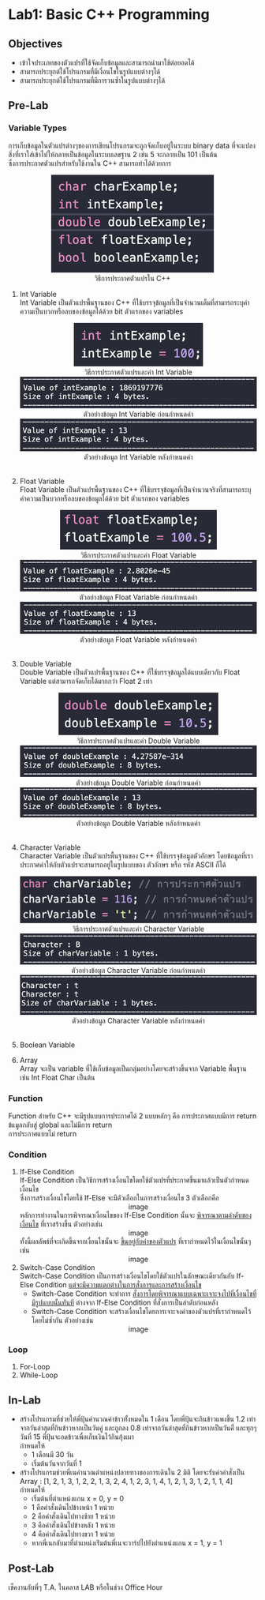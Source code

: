# Lab1: Basic C++ Programming
## Objectives
- เข้าใจประเภทของตัวแปรที่ใช้จัดเก็บข้อมูลและสามารถนำมาใช้ต่อยอดได้
- สามารถประยุกต์ใช้โปรแกรมที่มีเงื่อนไขในรูปแบบต่างๆได้
- สามารถประยุกต์ใช้โปรแกรมที่มีการวนซ้ำในรูปแบบต่างๆได้
## Pre-Lab
### Variable Types
การเก็บข้อมูลในตัวแปรต่างๆของการเขียนโปรแกรมจะถูกจัดเก็บอยู่ในระบบ binary data ที่จะแปลงสิ่งที่เราใส่เข้าไปให้กลายเป็นข้อมูลในระบบเลขฐาน 2 เช่น 5 จะกลายเป็น 101 เป็นต้น <br>
ซึ่งการประกาศตัวแปรสำหรับใช้งานใน C++ สามารถทำได้ด้วยการ
<center><img title="วิธีการประกาศตัวแปรใน C++" src="../Image/definingVar.png"><br>
วิธีการประกาศตัวแปรใน C++</center>

1. Int Variable <br>
   Int Variable เป็นตัวแปรพื้นฐานของ C++ ที่ใช้บรรจุข้อมูลที่เป็นจำนวนเต็มที่สามารถระบุค่าความเป็นบวกหรือลบของข้อมูลได้ด้วย bit ตัวแรกของ variables<br>
   <center><img title="วิธีการประกาศตัวแปรและค่า Int Variable" src="../Image/definingInt.png"><br>
   วิธีการประกาศตัวแปรและค่า Int Variable</center>
   <center><img title="ตัวอย่างข้อมูล Int Variable ก่อนกำหนดค่า" src="../Image/intVarUndefined.png"><br>
   ตัวอย่างข้อมูล Int Variable ก่อนกำหนดค่า</center>
   <center><img title="ตัวอย่างข้อมูล Int Variable หลังกำหนดค่า" src="../Image/intVarDefined.png"><br>
   ตัวอย่างข้อมูล Int Variable หลังกำหนดค่า</center><br>

2. Float Variable <br>
   Float Variable เป็นตัวแปรพื้นฐานของ C++ ที่ใช้บรรจุข้อมูลที่เป็นจำนวนจริงที่สามารถระบุค่าความเป็นบวกหรือลบของข้อมูลได้ด้วย bit ตัวแรกของ variables<br>
   <center><img title="วิธีการประกาศตัวแปรและค่า Float Variable" src="../Image/definingFloat.png"><br>
   วิธีการประกาศตัวแปรและค่า Float Variable</center>
   <center><img title="ตัวอย่างข้อมูล Float Variable ก่อนกำหนดค่า" src="../Image/floatVarUndefined.png"><br>
   ตัวอย่างข้อมูล Float Variable ก่อนกำหนดค่า</center>
   <center><img title="ตัวอย่างข้อมูล Float Variable หลังกำหนดค่า" src="../Image/floatVarDefined.png"><br>
   ตัวอย่างข้อมูล Float Variable หลังกำหนดค่า</center><br>

3. Double Variable <br>
   Double Variable เป็นตัวแปรพื้นฐานของ C++ ที่ใช้บรรจุข้อมูลได้แบบเดียวกับ Float Variable แต่สามารถจัดเก็บได้มากกว่า Float 2 เท่า<br>
   <center><img title="วิธีการประกาศตัวแปรและค่า Double Variable" src="../Image/definingDouble.png"><br>
   วิธีการประกาศตัวแปรและค่า Double Variable</center>
   <center><img title="ตัวอย่างข้อมูล Double Variable ก่อนกำหนดค่า" src="../Image/doubleVarUndefined.png"><br>
   ตัวอย่างข้อมูล Double Variable ก่อนกำหนดค่า</center>
   <center><img title="ตัวอย่างข้อมูล Double Variable หลังกำหนดค่า" src="../Image/doubleVarDefined.png"><br>
   ตัวอย่างข้อมูล Double Variable หลังกำหนดค่า</center><br>

4. Character Variable <br>
   Character Variable เป็นตัวแปรพื้นฐานของ C++ ที่ใช้บรรจุข้อมูลตัวอักษร โดยข้อมูลที่เราประกาศค่าให้กับตัวแปรจะสามารถอยู่ในรูปแบบของ ตัวอักษร หรือ รหัส ASCII ก็ได้<br>
   <center><img title="วิธีการประกาศตัวแปรและค่า Character Variable" src="../Image/definingChar.png"><br>
   วิธีการประกาศตัวแปรและค่า Character Variable</center>
   <center><img title="ตัวอย่างข้อมูล Character Variable ก่อนกำหนดค่า" src="../Image/charVarUndefined.png"><br>
   ตัวอย่างข้อมูล Character Variable ก่อนกำหนดค่า</center>
   <center><img title="ตัวอย่างข้อมูล Character Variable หลังกำหนดค่า" src="../Image/charVarDefined.png"><br>
   ตัวอย่างข้อมูล Character Variable หลังกำหนดค่า</center><br>

5. Boolean Variable <br>

6. Array <br>
   Array จะเป็น variable ที่ใช้เก็บข้อมูลเป็นกลุ่มอย่างโดยจะสร้างขึ้นจาก Variable พื้นฐาน เช่น Int Float Char เป็นต้น<br>

### Function
Function สำหรับ C++ จะมีรูปแบบการประกาศได้ 2 แบบหลักๆ คือ การประกาศแบบมีการ return ข้แมูลกลับสู่ global และไม่มีการ return<br>
การประกาศแบบไม่ return 

### Condition
 1. If-Else Condition <br>
    If-Else Condition เป็นวิธีการสร้างเงื่อนไขโดยใช้ตัวแปรที่ประกาศขึ้นมาแล้วเป็นตัวกำหนดเงื่อนไข <br>
    ซึ่งการสร้างเงื่อนไขโดยใช้ If-Else จะมีตัวเลือกในการสร้างเงื่อนไข 3 ตัวเลือกคือ
    <center>image</center>
    หลักการทำงานในการพิจารณาเงื่อนไขของ If-Else Condition นั้นจะ <u>พิจารณาตามลำดับของเงื่อนไข</u> ที่เราสร้างขึ้น ตัวอย่างเช่น
    <center>image</center>
    ทั้งนี้ผลลัพธ์ที่จะเกิดขึ้นจากเงื่อนไขนั้นจะ <u>ขึ้นอยู่กับค่าของตัวแปร</u> ที่เรากำหนดไว้ในเงื่อนไขนั้นๆ เช่น
    <center>image</center>
 2. Switch-Case Condition <br>
    Switch-Case Condition เป็นการสร้างเงื่อนไขโดยใช้ตัวแปรในลักษณะเดียวกันกับ If-Else Condition <u>แต่จะมีความแตกต่างในการสั่งการและการสร้างเงื่อนไข</u><br>
    - Switch-Case Condition จะทำการ <u>สั่งการโดยพิจารณาแบบเฉพาะเจาะจงไปที่เงื่อนไขที่มีรูปแบบนั้นทันที</u> ต่างจาก If-Else Condition ที่สั่งการเป็นลำดับก่อนหลัง
    - Switch-Case Condition จะสร้างเงื่อนไขโดยการเจาะจงค่าของตัวแปรที่เรากำหนดไว้โดยไม่ซ้ำกัน ตัวอย่างเช่น
    <center>image</center>

    
### Loop
1. For-Loop <br>
2. While-Loop <br>

## In-Lab
- สร้างโปรแกรมที่ช่วยให้พี่ปุ้นคำนวณค่าข้าวทั้งหมดใน 1 เดือน โดยพี่ปุ้นจะกินข้าวแพงขึ้น 1.2 เท่าจากวันล่าสุดที่กินข้าวหากเป็นวันคู่ และถูกลง 0.8 เท่าจากวันล่าสุดที่กินข้าวหากเป็นวันคี่่ และทุกๆวันที่ 15 พี่ปุ้นจะอดข้าวเพื่อเก็บเงินไว้กินกุ้งเผา<br>
กำหนดให้ 
   - 1 เดือนมี 30 วัน 
   - เริ่มต้นวันจากวันที่ 1
- สร้างโปรแกรมช่วยพี่เนคำนวณตำแหน่งปลายทางของการเดินใน 2 มิติ โดยจะรับค่าคำสั่งเป็น Array : [1, 2, 1, 3, 1, 2, 2, 1, 3, 2, 4, 1, 2, 3, 1, 4, 1, 2, 1, 3, 1, 2, 1, 1, 4]<br>
กำหนดให้
   - เริ่มต้นที่ตำแหน่งแกน x = 0, y = 0 
   - 1 คือคำสั่งเดินไปข้างหน้า 1 หน่วย
   - 2 คือคำสั่งเดินไปทางซ้าย 1 หน่วย
   - 3 คือคำสั่งเดินไปข้างหลัง 1 หน่วย
   - 4 คือคำสั่งเดินไปทางขวา 1 หน่วย
   - หากพี่เนกลับมาที่ตำแหน่งเร่ิมต้นพี่เนจะวาร์ปไปยังตำแหน่งแกน x = 1, y = 1

## Post-Lab
เช็คงานกับพี่ๆ T.A. ในคลาส LAB หรือในช่วง Office Hour
